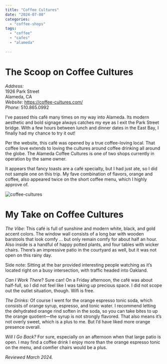 ```yaml
---
title: "Coffee Cultures"
date: "2024-07-08"
categories:
  - "coffee-shops"
tags:
  - "coffee"
  - "cafes"
  - "alameda"
  
---
```


# The Scoop on Coffee Cultures

*Address:*\
1926 Park Street\
Alameda, CA\
*Website:* <https://coffee-cultures.com/>\
*Phone:* 510.865.0992

I’ve passed this café many times on my way into Alameda. Its modern aesthetic and bold signage always catches my eye as I exit the Park Street bridge. With a few hours between lunch and dinner dates in the East Bay, I finally had my chance to try it out!

Per the website, this café was opened by a true coffee-loving local. That coffee love extends to loving the cultures around coffee drinking all around the globe. The Alameda Coffee Cultures is one of two shops currently in operation by the same owner.

It appears that fancy toasts are a café specialty, but I had just ate, so I did not sample one on this trip. My fave combination of flavors, orange and coffee, also appeared twice on the short coffee menu, which I highly approve of.

![coffee-cultures](http://s3.amazonaws.com/thegourmez-wpmedia/2024/07/coffee-cultures.jpg)

# My Take on Coffee Cultures

*The Vibe:* This café is full of sunshine and modern white, black, and gold accent colors. The window wall consists of a long bar with wooden barstools that look comfy ... but only remain comfy for about half an hour. Also inside is a handful of happy potted plants, and four tables with wicker chairs. There’s an impressive patio in the courtyard as well, but it was not open on this rainy day.

Side note: Sitting at the bar provided interesting people watching as it’s located right on a busy intersection, with traffic headed into Oakland.

*Can I Work There*? Sure can! On a Friday afternoon, the café was about half-full, so I did not feel like I was taking up precious space. I did not scope out the outlet situation, though. Wifi is free.

*The Drinks:* Of course I went for the orange espresso tonic soda, which consists of orange syrup, espresso, and tonic water. I recommend letting the dehydrated orange rind soften in the soda, so you can take bites to up the orange quotient—the syrup is not strongly flavored. That also means it’s not overly sweet, which is a plus to me. But I’d have liked more orange presence overall.

*Will I Go Back?* For sure, especially on an afternoon when that large patio is open. I may find a coffee drink I enjoy more than the orange espresso tonic on the menu, and comfier chairs would be a plus.

*Reviewed March 2024.*
